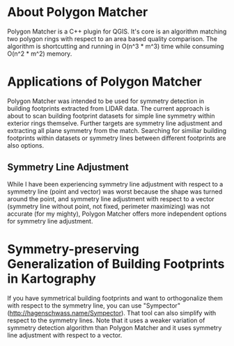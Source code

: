 # About Polygon Matcher

Polygon Matcher is a C++ plugin for QGIS. It's core is an algorithm matching two polygon rings with respect to an area based quality comparison. The algorithm is shortcutting and running in O(n^3 * m^3) time while consuming O(n^2 * m^2) memory.

# Applications of Polygon Matcher

Polygon Matcher was intended to be used for symmetry detection in building footprints extracted from LIDAR data. The current approach is about to scan building footprint datasets for simple line symmetry within exterior rings themselve. Further targets are symmetry line adjustment and extracting all plane symmetry from the match. Searching for similiar building footprints within datasets or symmetry lines between different footprints are also options.

## Symmetry Line Adjustment

While I have been experiencing symmetry line adjustment with respect to a symmetry line (point and vector) was worst because the shape was turned around the point, and symmetry line adjustment with respect to a vector (symmetry line without point, not fixed, perimeter maximizing) was not accurate (for my mighty), Polygon Matcher offers more independent options for symmetry line adjustment.

# Symmetry-preserving Generalization of Building Footprints in Kartography

If you have symmetrical building footprints and want to orthogonalize them with respect to the symmetry line, you can use "Sympector" (http://hagenschwass.name/Sympector). That tool can also simplify with respect to the symmetry lines. Note that it uses a weaker variation of symmetry detection algorithm than Polygon Matcher and it uses symmetry line adjustment with respect to a vector.
